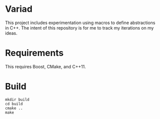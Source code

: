 # Variad

This project includes experimentation using macros to define abstractions in
C++. The intent of this repository is for me to track my iterations on my
ideas.

# Requirements

This requires Boost, CMake, and C++11.

# Build

```shell
mkdir build
cd build
cmake ..
make
```
